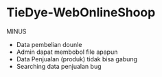 # TieDye-WebOnlineShoop

MINUS 
-   Data pembelian dounle
-   Admin dapat membobol file apapun
-   Data Penjualan (produk) tidak bisa gabung
-   Searching data penjualan bug

